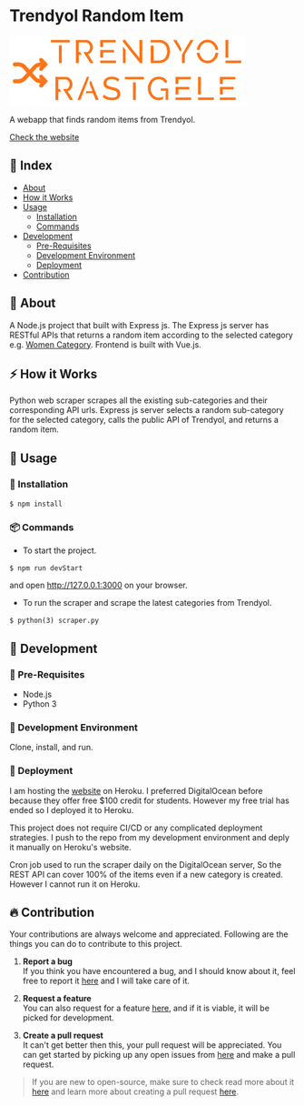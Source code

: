 # Trendyol Random Item
[![Trendyol Rastgele](./public/images/logo.png)](https://trendyol-rastgele.herokuapp.com/)

A webapp that finds random items from Trendyol.

[Check the website](https://trendyol-rastgele.herokuapp.com/)

## :ledger: Index

- [About](#beginner-about)
- [How it Works](#zap-how-it-works)
- [Usage](#flashlight-usage)
  - [Installation](#electric_plug-installation)
  - [Commands](#package-commands)
- [Development](#wrench-development)
  - [Pre-Requisites](#notebook-pre-requisites)
  - [Development Environment](#nut_and_bolt-development-environment)
  - [Deployment](#rocket-deployment)  
- [Contribution](#fire-contribution)

##  :beginner: About
A Node.js project that built with Express js. The Express js server has RESTful APIs that returns a random item according to the selected category e.g. [Women Category](https://trendyol-rastgele.herokuapp.com/category/1). Frontend is built with Vue.js.

## :zap: How it Works
Python web scraper scrapes all the existing sub-categories and their corresponding API urls. Express js server selects a random sub-category for the selected category, calls the public API of Trendyol, and returns a random item.

##  :flashlight: Usage
###  :electric_plug: Installation
```
$ npm install
```

###  :package: Commands
- To start the project.
```
$ npm run devStart
```
   and open http://127.0.0.1:3000 on your browser.

- To run the scraper and scrape the latest categories from Trendyol.
```
$ python(3) scraper.py 
```

##  :wrench: Development

### :notebook: Pre-Requisites
- Node.js
- Python 3

###  :nut_and_bolt: Development Environment
Clone, install, and run.


### :rocket: Deployment
I am hosting the [website](https://trendyol-rastgele.herokuapp.com/) on Heroku. I preferred DigitalOcean before because they offer free $100 credit for students. However my free trial has ended so I deployed it to Heroku.

This project does not require CI/CD or any complicated deployment strategies. I push to the repo from my development environment and deply it manually on Heroku's website.

Cron job used to run the scraper daily on the DigitalOcean server, So the REST API can cover 100% of the items even if a new category is created. However I cannot run it on Heroku.


##  :fire: Contribution

Your contributions are always welcome and appreciated. Following are the things you can do to contribute to this project.

 1. **Report a bug** <br>
 If you think you have encountered a bug, and I should know about it, feel free to report it [here](https://github.com/atuncer/TrendyolRandomItem/issues/new) and I will take care of it.

 2. **Request a feature** <br>
 You can also request for a feature [here](https://github.com/atuncer/TrendyolRandomItem/issues/new), and if it is viable, it will be picked for development.  

 3. **Create a pull request** <br>
 It can't get better then this, your pull request will be appreciated. You can get started by picking up any open issues from [here](https://github.com/atuncer/TrendyolRandomItem/issues?q=is%3Aissue+is%3Aopen+sort%3Aupdated-desc) and make a pull request.

 > If you are new to open-source, make sure to check read more about it [here](https://www.digitalocean.com/community/tutorial_series/an-introduction-to-open-source) and learn more about creating a pull request [here](https://www.digitalocean.com/community/tutorials/how-to-create-a-pull-request-on-github).
